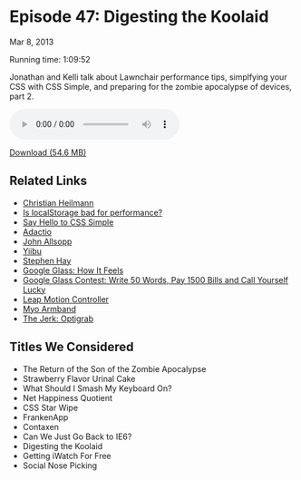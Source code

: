 Episode 47: Digesting the Koolaid
====
Mar 8, 2013

Running time: 1:09:52

Jonathan and Kelli talk about Lawnchair performance tips, simplfying your CSS with CSS Simple, and preparing for the zombie apocalypse of devices, part 2.

<audio preload="auto" controls>
	<source src="https://s3.amazonaws.com/nitch/Episode_47_Digesting_the_Koolaid.mp3" type="audio/mpeg" />
	<source src="https://s3.amazonaws.com/nitch/Episode_47_Digesting_the_Koolaid.ogg" type="audio/ogg" />
</audio>

[Download (54.6 MB)](https://s3.amazonaws.com/nitch/Episode_47_Digesting_the_Koolaid.mp3 "Episode 47: Digesting the Koolaid")

## Related Links

* [Christian Heilmann](https://twitter.com/codepo8)
* [Is localStorage bad for performance?](http://www.netmagazine.com/news/localstorage-bad-performance-121824)
* [Say Hello to CSS Simple](http://kellishaver.tumblr.com/post/44723660673/say-hello-to-css-simple)
* [Adactio](http://adactio.com/)
* [John Allsopp](http://johnfallsopp.com/)
* [Yiibu](http://yiibu.com/)
* [Stephen Hay](https://twitter.com/stephenhay)
* [Google Glass: How It Feels](http://www.google.com/glass/start/how-it-feels/)
* [Google Glass Contest: Write 50 Words, Pay 1500 Bills and Call Yourself Lucky](http://anewdomain.net/2013/02/21/google-glass-essay-contest-how-to-enter-essay-contest-google-glasses-video/)
* [Leap Motion Controller](https://www.leapmotion.com/)
* [Myo Armband](https://getmyo.com/)
* [The Jerk: Optigrab](http://www.youtube.com/watch?v=i5jTH89HjTA)

## Titles We Considered

* The Return of the Son of the Zombie Apocalypse
* Strawberry Flavor Urinal Cake
* What Should I Smash My Keyboard On?
* Net Happiness Quotient
* CSS Star Wipe
* FrankenApp
* Contaxen
* Can We Just Go Back to IE6?
* Digesting the Koolaid
* Getting iWatch For Free
* Social Nose Picking